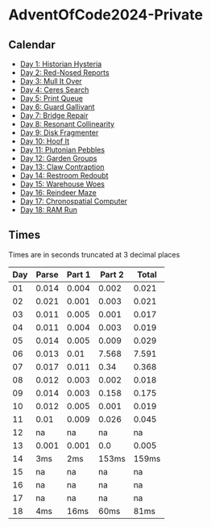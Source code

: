 # AdventOfCode2024-Private

## Calendar

- [Day 1: Historian Hysteria](https://adventofcode.com/2024/day/1)
- [Day 2: Red-Nosed Reports](https://adventofcode.com/2024/day/2)
- [Day 3: Mull It Over](https://adventofcode.com/2024/day/3)
- [Day 4: Ceres Search](https://adventofcode.com/2024/day/4)
- [Day 5: Print Queue](https://adventofcode.com/2024/day/5)
- [Day 6: Guard Gallivant](https://adventofcode.com/2024/day/6)
- [Day 7: Bridge Repair](https://adventofcode.com/2024/day/7)
- [Day 8: Resonant Collinearity](https://adventofcode.com/2024/day/8)
- [Day 9: Disk Fragmenter](https://adventofcode.com/2024/day/9)
- [Day 10: Hoof It](https://adventofcode.com/2024/day/10)
- [Day 11: Plutonian Pebbles](https://adventofcode.com/2024/day/11)
- [Day 12: Garden Groups](https://adventofcode.com/2024/day/12)
- [Day 13: Claw Contraption](https://adventofcode.com/2024/day/13)
- [Day 14: Restroom Redoubt](https://adventofcode.com/2024/day/14)
- [Day 15: Warehouse Woes](https://adventofcode.com/2024/day/15)
- [Day 16: Reindeer Maze](https://adventofcode.com/2024/day/16)
- [Day 17: Chronospatial Computer](https://adventofcode.com/2024/day/17)
- [Day 18: RAM Run](https://adventofcode.com/2024/day/18)

## Times

Times are in seconds truncated at 3 decimal places

| Day | Parse | Part 1 | Part 2 | Total |
|-|-|-|-|-|
| 01 | 0.014 | 0.004 | 0.002 | 0.021 |
| 02 | 0.021 | 0.001 | 0.003 | 0.021 |
| 03 | 0.011 | 0.005 | 0.001 | 0.017 |
| 04 | 0.011 | 0.004 | 0.003 | 0.019 |
| 05 | 0.014 | 0.005 | 0.009 | 0.029 |
| 06 | 0.013 | 0.01 | 7.568 | 7.591 |
| 07 | 0.017 | 0.011 | 0.34 | 0.368 |
| 08 | 0.012 | 0.003 | 0.002 | 0.018 |
| 09 | 0.014 | 0.003 | 0.158 | 0.175 |
| 10 | 0.012 | 0.005 | 0.001 | 0.019 |
| 11 | 0.01 | 0.009 | 0.026 | 0.045 |
| 12 | na | na | na | na |
| 13 | 0.001 | 0.001 | 0.0 | 0.005 |
| 14 | 3ms | 2ms | 153ms | 159ms |
| 15 | na | na | na | na |
| 16 | na | na | na | na |
| 17 | na | na | na | na |
| 18 | 4ms | 16ms | 60ms | 81ms |
